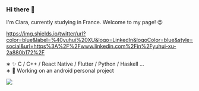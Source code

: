 ### Hi there 👋

I'm Clara, currently studying in France. Welcome to my page! 😉

https://img.shields.io/twitter/url?color=blue&label=%40yuhui%20XU&logo=LinkedIn&logoColor=blue&style=social&url=https%3A%2F%2Fwww.linkedin.com%2Fin%2Fyuhui-xu-2a880b172%2F

∗ ✨ C / C++ / React Native / Flutter / Python / Haskell ... 
<br/>
∗ 🔭 Working on an android personal project

![](https://github-readme-stats.vercel.app/api?username=claraxuxu)
